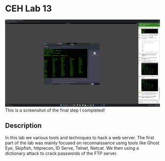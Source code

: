 <h1>CEH Lab 13</h1>


![Image Alt](https://github.com/DannyRRios/CEH-Lab-13/blob/94affe0df3032140e59b3fcfe07b47f802d4c47f/lab13-1.png)
This is a screenshot of the final step I completed! 

<h2>Description</h2>
In this lab we various tools and techniques to hack a web server. The first part of the lab was mainly focused on reconnaissance using tools like Ghost Eye, Skipfish,  httprecon, ID Serve, Telnet, Netcat. We then using a dictionary attack to crack passwords of the FTP server. 
<br />
